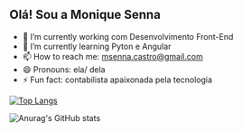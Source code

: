 ## Olá! Sou a Monique Senna

- 🔭 I’m currently working  com Desenvolvimento Front-End
- 🌱 I’m currently learning  Pyton e Angular
- 📫 How to reach me: msenna.castro@gmail.com
- 😄 Pronouns: ela/ dela
- ⚡ Fun fact: contabilista apaixonada pela tecnologia

[![Top Langs](https://github-readme-stats.vercel.app/api/top-langs/?username=MoniqueSenna&hide_progress=true&theme=tokyoningt)](https://github.com/anuraghazra/github-readme-stats)

![Anurag's GitHub stats](https://github-readme-stats.vercel.app/api?username=MoniqueSenna&show_icons=true&theme=tokyoningt)

